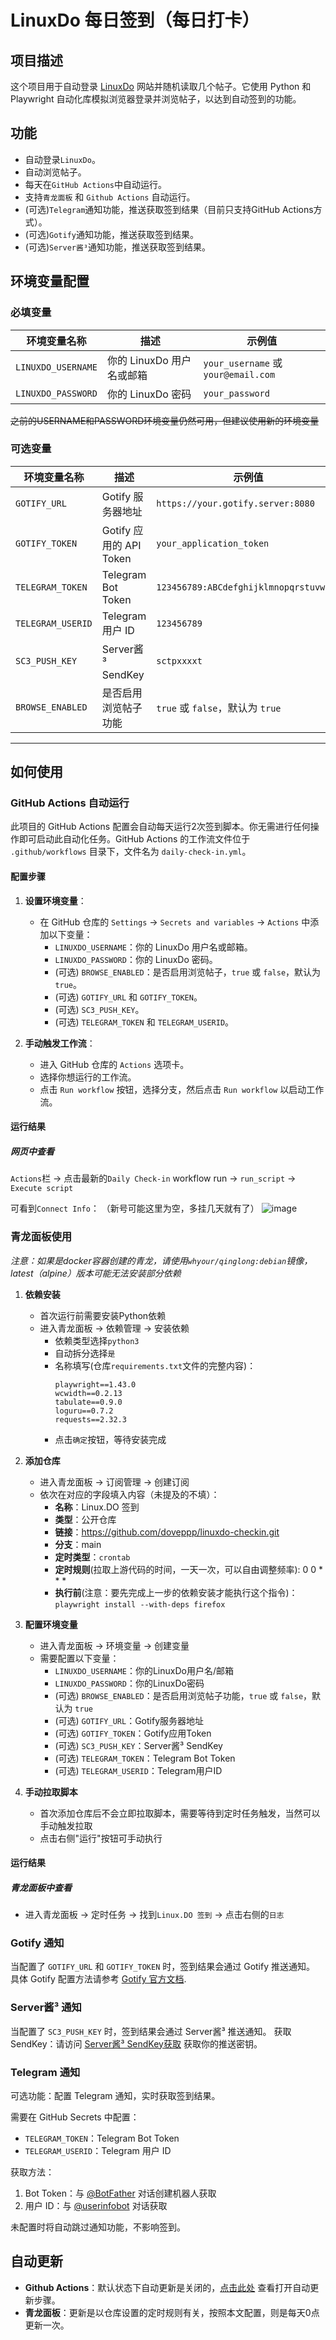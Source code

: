 # LinuxDo 每日签到（每日打卡）

## 项目描述

这个项目用于自动登录 [LinuxDo](https://linux.do/) 网站并随机读取几个帖子。它使用 Python 和 Playwright
自动化库模拟浏览器登录并浏览帖子，以达到自动签到的功能。

## 功能

- 自动登录`LinuxDo`。
- 自动浏览帖子。
- 每天在`GitHub Actions`中自动运行。
- 支持`青龙面板` 和 `Github Actions` 自动运行。
- (可选)`Telegram`通知功能，推送获取签到结果（目前只支持GitHub Actions方式）。
- (可选)`Gotify`通知功能，推送获取签到结果。
- (可选)`Server酱³`通知功能，推送获取签到结果。
## 环境变量配置

### 必填变量

| 环境变量名称             | 描述                | 示例值                                |
|--------------------|-------------------|------------------------------------|
| `LINUXDO_USERNAME` | 你的 LinuxDo 用户名或邮箱 | `your_username` 或 `your@email.com` |
| `LINUXDO_PASSWORD` | 你的 LinuxDo 密码     | `your_password`                    |

~~之前的USERNAME和PASSWORD环境变量仍然可用，但建议使用新的环境变量~~

### 可选变量

| 环境变量名称            | 描述                   | 示例值                                    |
|-------------------|----------------------|----------------------------------------|
| `GOTIFY_URL`      | Gotify 服务器地址         | `https://your.gotify.server:8080`      |
| `GOTIFY_TOKEN`    | Gotify 应用的 API Token | `your_application_token`               |
| `TELEGRAM_TOKEN`  | Telegram Bot Token   | `123456789:ABCdefghijklmnopqrstuvwxyz` |
| `TELEGRAM_USERID` | Telegram 用户 ID       | `123456789`                            |
| `SC3_PUSH_KEY`    | Server酱³ SendKey     | `sctpxxxxt`                             |
| `BROWSE_ENABLED`  | 是否启用浏览帖子功能        | `true` 或 `false`，默认为 `true`           |

---

## 如何使用

### GitHub Actions 自动运行

此项目的 GitHub Actions 配置会自动每天运行2次签到脚本。你无需进行任何操作即可启动此自动化任务。GitHub Actions 的工作流文件位于 `.github/workflows` 目录下，文件名为 `daily-check-in.yml`。

#### 配置步骤

1. **设置环境变量**：
    - 在 GitHub 仓库的 `Settings` -> `Secrets and variables` -> `Actions` 中添加以下变量：
        - `LINUXDO_USERNAME`：你的 LinuxDo 用户名或邮箱。
        - `LINUXDO_PASSWORD`：你的 LinuxDo 密码。
        - (可选) `BROWSE_ENABLED`：是否启用浏览帖子，`true` 或 `false`，默认为 `true`。
        - (可选) `GOTIFY_URL` 和 `GOTIFY_TOKEN`。
        - (可选) `SC3_PUSH_KEY`。
        - (可选) `TELEGRAM_TOKEN` 和 `TELEGRAM_USERID`。

2. **手动触发工作流**：
    - 进入 GitHub 仓库的 `Actions` 选项卡。
    - 选择你想运行的工作流。
    - 点击 `Run workflow` 按钮，选择分支，然后点击 `Run workflow` 以启动工作流。

#### 运行结果

##### 网页中查看

`Actions`栏 -> 点击最新的`Daily Check-in` workflow run -> `run_script` -> `Execute script`

可看到`Connect Info`：
（新号可能这里为空，多挂几天就有了）
![image](https://github.com/user-attachments/assets/853549a5-b11d-4d5a-9284-7ad2f8ea698b)

### 青龙面板使用

*注意：如果是docker容器创建的青龙，请使用`whyour/qinglong:debian`镜像，latest（alpine）版本可能无法安装部分依赖*

1. **依赖安装**
    - 首次运行前需要安装Python依赖
    - 进入青龙面板 -> 依赖管理 -> 安装依赖
      - 依赖类型选择`python3`
      - 自动拆分选择`是`
      - 名称填写(仓库`requirements.txt`文件的完整内容)：
        ```
        playwright==1.43.0
        wcwidth==0.2.13
        tabulate==0.9.0
        loguru==0.7.2
        requests==2.32.3
        ```
      - 点击`确定`按钮，等待安装完成

2. **添加仓库**
    - 进入青龙面板 -> 订阅管理 -> 创建订阅
    - 依次在对应的字段填入内容（未提及的不填）：
      - **名称**：Linux.DO 签到
      - **类型**：公开仓库
      - **链接**：https://github.com/doveppp/linuxdo-checkin.git
      - **分支**：main
      - **定时类型**：`crontab`
      - **定时规则**(拉取上游代码的时间，一天一次，可以自由调整频率): 0 0 * * *
      - **执行前**(注意：要先完成上一步的依赖安装才能执行这个指令)：`playwright install --with-deps firefox`

3. **配置环境变量**
    - 进入青龙面板 -> 环境变量 -> 创建变量
    - 需要配置以下变量：
        - `LINUXDO_USERNAME`：你的LinuxDo用户名/邮箱
        - `LINUXDO_PASSWORD`：你的LinuxDo密码
        - (可选) `BROWSE_ENABLED`：是否启用浏览帖子功能，`true` 或 `false`，默认为 `true`
        - (可选) `GOTIFY_URL`：Gotify服务器地址
        - (可选) `GOTIFY_TOKEN`：Gotify应用Token
        - (可选) `SC3_PUSH_KEY`：Server酱³ SendKey        
        - (可选) `TELEGRAM_TOKEN`：Telegram Bot Token
        - (可选) `TELEGRAM_USERID`：Telegram用户ID

4. **手动拉取脚本**
    - 首次添加仓库后不会立即拉取脚本，需要等待到定时任务触发，当然可以手动触发拉取
    - 点击右侧"运行"按钮可手动执行

#### 运行结果

##### 青龙面板中查看
- 进入青龙面板 -> 定时任务 -> 找到`Linux.DO 签到` -> 点击右侧的`日志`

### Gotify 通知

当配置了 `GOTIFY_URL` 和 `GOTIFY_TOKEN` 时，签到结果会通过 Gotify 推送通知。
具体 Gotify 配置方法请参考 [Gotify 官方文档](https://gotify.net/docs/).

### Server酱³ 通知

当配置了 `SC3_PUSH_KEY` 时，签到结果会通过 Server酱³ 推送通知。
获取 SendKey：请访问 [Server酱³ SendKey获取](https://sc3.ft07.com/sendkey) 获取你的推送密钥。

### Telegram 通知

可选功能：配置 Telegram 通知，实时获取签到结果。

需要在 GitHub Secrets 中配置：
- `TELEGRAM_TOKEN`：Telegram Bot Token
- `TELEGRAM_USERID`：Telegram 用户 ID

获取方法：
1. Bot Token：与 [@BotFather](https://t.me/BotFather) 对话创建机器人获取
2. 用户 ID：与 [@userinfobot](https://t.me/userinfobot) 对话获取

未配置时将自动跳过通知功能，不影响签到。


## 自动更新

- **Github Actions**：默认状态下自动更新是关闭的，[点击此处](https://github.com/ChatGPTNextWeb/ChatGPT-Next-Web/blob/main/README_CN.md#%E6%89%93%E5%BC%80%E8%87%AA%E5%8A%A8%E6%9B%B4%E6%96%B0)
查看打开自动更新步骤。
- **青龙面板**：更新是以仓库设置的定时规则有关，按照本文配置，则是每天0点更新一次。


